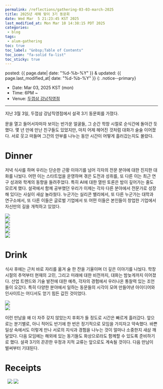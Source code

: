 ```yaml
---
permalink: /reflections/gathering-03-03-march-2025
title: 2025년 새해 맞이 3기 동문회
date: Wed Mar  5 21:23:45 KST 2025
last_modified_at: Mon Mar 10 14:38:15 PDT 2025
categories:
 - blog
tags:
 - alum-gathering
toc: true
toc_label: "&nbsp;Table of Contents"
toc_icon: "fa-solid fa-list"
toc_sticky: true
---
```


posted: {{ page.date| date: "%d-%b-%Y" }}
&amp;
updated: {{ page.last_modified_at| date: "%d-%b-%Y" }}
{: .notice--primary}

- Date: Mar 03, 2025 KST (mon)
- Time: 6PM ~
- Venue: [두껍삼 강남직영점](https://naver.me/xmxIau0m)

<hr>

지난 3월 3일, 두껍삼 강남직영점에서 설곽 3기 동문회를 가졌다.
<!--실리콘 밸리 쿠퍼티노에서 한국 출장 중이던 나에게는 정말 뜻깊은 시간이었다.-->
문을 열고 들어서자마자 보이는 반가운 얼굴들, 그 순간 학창 시절로 순식간에 돌아간 듯했다.
몇 년 만에 만난 친구들도 있었지만, 마치 어제 헤어진 것처럼 대화가 술술 이어졌다.
서로 웃고 떠들며 그간의 안부를 나누는 동안 시간이 어떻게 흘러갔는지도 몰랐다.

# Dinner

저녁 식사를 하며 우리는 단순한 근황 이야기를 넘어 각자의 전문 분야에 대한 진지한 대화를 나눴다.
어떤 이는 스타트업을 운영하며 겪은 도전과 성취를, 또 다른 이는 최근 연구 성과와 학계의 동향을 들려주었다.
특히 AI에 대한 열띤 토론은 밤이 깊어가는 줄도 모르게 했다.
설곽에서 함께 공부했던 우리가 이제는 각자 다른 분야에서 전문가로 성장해 있다는 사실이 새삼 놀라웠다.
누군가는 실리콘 밸리에서, 또 다른 누군가는 대학과 연구소에서, 또 다른 이들은 글로벌 기업에서 또 어떤 이들은 본인들이 창업한 기업에서 자신만의 길을 개척하고 있었다.

<div class="img-container">
<img src="/resource/alum-gatherings/03-2024-0303/KakaoTalk_Photo_2025-03-05-21-34-29.jpeg">
</div>

<div class="img-container">
<img src="/resource/alum-gatherings/03-2024-0303/KakaoTalk_Photo_2025-03-05-21-34-48 001.jpeg">
</div>

<div class="img-container">
<img src="/resource/alum-gatherings/03-2024-0303/KakaoTalk_Photo_2025-03-05-21-34-49 004.jpeg">
</div>

<div class="img-container">
<img src="/resource/alum-gatherings/03-2024-0303/KakaoTalk_Photo_2025-03-05-21-38-11 001.jpeg">
</div>

<div class="img-container">
<img src="/resource/alum-gatherings/03-2024-0303/KakaoTalk_Photo_2025-03-05-21-37-33 014.jpeg">
</div>

# Drink

식사 후에는 근처 바로 자리를 옮겨 술 한 잔을 기울이며 더 깊은 이야기를 나눴다.
학창 시절의 추억부터 현재의 고민, 그리고 미래에 대한 비전까지, 대화는 밤늦게까지 이어졌다.
산업 트렌드와 기술 발전에 대한 예측, 각자의 경험에서 우러나온 통찰력 있는 조언들이 오갔다.
특히 다양한 분야에서 일하는 동문들의 시각이 모여 만들어낸 아이디어와 인사이트는 어디서도 얻기 힘든 값진 것이었다.

<div class="img-container">
<img style="max-height: 65vh;" src="/resource/alum-gatherings/03-2024-0303/KakaoTalk_Photo_2025-03-05-21-38-25 002.jpeg">
</div>

<div class="img-container">
<img src="/resource/alum-gatherings/03-2024-0303/KakaoTalk_Photo_2025-03-05-21-38-25 003.jpeg">
</div>

이런 만남을 왜 더 자주 갖지 않았는지 후회가 들 정도로 시간은 빠르게 흘러갔다.
앞으로는 분기별로, 아니 적어도 반기에 한 번은 정기적으로 모임을 가지자고 약속했다.
바쁜 일상 속에서도 이렇게 만나 서로의 지식과 경험을 나누는 것이 얼마나 소중한지 새삼 깨달았다.
다음 모임에는 해외에 있는 동기들도 화상으로라도 함께할 수 있도록 준비하기로 했다.
설곽 3기의 끈끈한 우정과 지적 교류는 앞으로도 계속될 것이다.
다음 만남이 벌써부터 기대된다.

# Receipts

<div class="img-container-justified">
&nbsp;
<img style="max-height: 30vh;" src="/resource/alum-gatherings/03-2024-0303/KakaoTalk_Photo_2025-03-05-21-38-37 001.jpeg">
<img style="max-height: 30vh;" src="/resource/alum-gatherings/03-2024-0303/KakaoTalk_Photo_2025-03-05-21-38-37 002.jpeg">
&nbsp;
</div>
